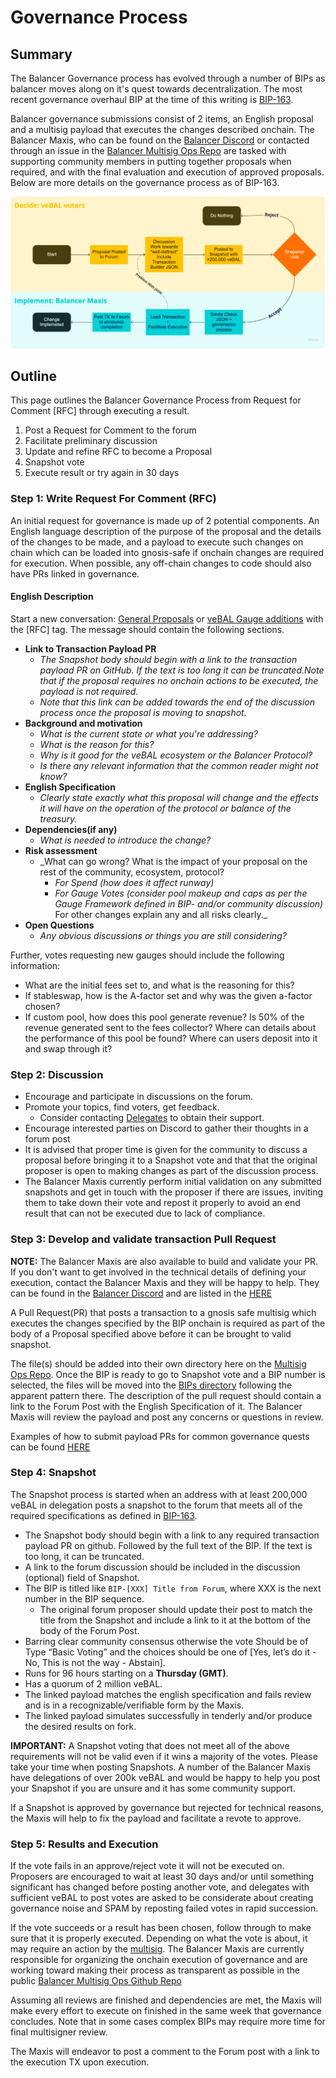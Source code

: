 # Governance Process

## Summary

The Balancer Governance process has evolved through a number of BIPs as balancer moves along on it's quest towards decentralization. The most recent governance overhaul BIP at the time of this writing is [BIP-163](https://snapshot.org/#/balancer.eth/proposal/0xcd2cab0522b0e9a90ad40f93aca4505b17d60468224c22b69c4f9bd2bbd64e31).

Balancer governance submissions consist of 2 items, an English proposal and a multisig payload that executes the changes described onchain. The Balancer Maxis, who can be found on the [Balancer Discord](https://discord.balancer.fi/) or contacted through an issue in the [Balancer Multisig Ops Repo](https://github.com/BalancerMaxis/multisig-ops/issues) are tasked with supporting community members in putting together proposals when required, and with the final evaluation and execution of approved proposals. Below are more details on the governance process as of BIP-163.

![img.png](./images/govProcess.png)

## Outline

This page outlines the Balancer Governance Process from Request for Comment \[RFC\] through executing a result.

1. Post a Request for Comment to the forum
2. Facilitate preliminary discussion
3. Update and refine RFC to become a Proposal
4. Snapshot vote
5. Execute result or try again in 30 days

### Step 1: Write Request For Comment \(RFC\)

An initial request for governance is made up of 2 potential components. An English language description of the purpose of the proposal and the details of the changes to be made, and a payload to execute such changes on chain which can be loaded into gnosis-safe if onchain changes are required for execution. When possible, any off-chain changes to code should also have PRs linked in governance.

#### **English Description**

Start a new conversation: [General Proposals](https://forum.balancer.fi/c/governance/7) or [veBAL Gauge additions](https://forum.balancer.fi/c/vebal/13) with the [RFC] tag. The message should contain the following sections.

- **Link to Transaction Payload PR**
  - _The Snapshot body should begin with a link to the transaction payload PR on GitHub. If the text is too long it can be truncated.Note that if the proposal requires no onchain actions to be executed, the payload is not required._
  - _Note that this link can be added towards the end of the discussion process once the proposal is moving to snapshot._
- **Background and motivation**
  - _What is the current state or what you're addressing?_
  - _What is the reason for this?_
  - _Why is it good for the veBAL ecosystem or the Balancer Protocol?_
  - _Is there any relevant information that the common reader might not know?_
- **English Specification**
  - _Clearly state exactly what this proposal will change and the effects it will have on the operation of the protocol or balance of the treasury._
- **Dependencies(if any)**
  - _What is needed to introduce the change?_
- **Risk assessment**
  - \_What can go wrong? What is the impact of your proposal on the rest of the community, ecosystem, protocol?
    - _For Spend (how does it affect runway)_
    - _For Gauge Votes (consider pool makeup and caps as per the Gauge Framework defined in BIP- and/or community discussion)_
      For other changes explain any and all risks clearly.\_
- **Open Questions**
  - _Any obvious discussions or things you are still considering?_

Further, votes requesting new gauges should include the following information:

* What are the initial fees set to, and what is the reasoning for this?
* If stableswap, how is the A-factor set and why was the given a-factor chosen?
* If custom pool, how does this pool generate revenue? Is 50% of the revenue generated sent to the fees collector? Where can details about the performance of this pool be found? Where can users deposit into it and swap through it?

### **Step 2: Discussion**

- Encourage and participate in discussions on the forum.
- Promote your topics, find voters, get feedback.
  - Consider contacting [Delegates](https://forum.balancer.fi/c/delegate-citadel/14) to obtain their support.
- Encourage interested parties on Discord to gather their thoughts in a forum post
- It is advised that proper time is given for the community to discuss a proposal before bringing it to a Snapshot vote and that that the original proposer is open to making changes as part of the discussion process.
- The Balancer Maxis currently perform initial validation on any submitted snapshots and get in touch with the proposer if there are issues, inviting them to take down their vote and repost it properly to avoid an end result that can not be executed due to lack of compliance.

### **Step 3: Develop and validate transaction Pull Request**

**NOTE:** The Balancer Maxis are also available to build and validate your PR. If you don't want to get involved in the technical details of defining your execution, contact the Balancer Maxis and they will be happy to help. They can be found in the [Balancer Discord](https://discord.balancer.fi) and are listed in the [HERE](https://docs.balancer.fi/concepts/governance/multisig.html#dao-multisig-signer-set)

A Pull Request(PR) that posts a transaction to a gnosis safe multisig which executes the changes specified by the BIP onchain is required as part of the body of a Proposal specified above before it can be brought to valid snapshot.

The file(s) should be added into their own directory here on the [Multisig Ops Repo](https://github.com/BalancerMaxis/multisig-ops/tree/main/BIPs/00proposed). Once the BIP is ready to go to Snapshot vote and a BIP number is selected, the files will be moved into the [BIPs directory](https://github.com/BalancerMaxis/multisig-ops/tree/main/BIPs) following the apparent pattern there. The description of the pull request should contain a link to the Forum Post with the English Specification of it. The Balancer Maxis will review the payload and post any concerns or questions in review.

Examples of how to submit payload PRs for common governance quests can be found [HERE](https://github.com/BalancerMaxis/multisig-ops/tree/main/BIPs/00examples)

### **Step 4: Snapshot**

The Snapshot process is started when an address with at least 200,000 veBAL in delegation posts a snapshot to the forum that meets all of the required specifications as defined in [BIP-163](https://forum.balancer.fi/t/bip-163-restructure-governance-process-disband-governance-council/4244).

- The Snapshot body should begin with a link to any required transaction payload PR on github. Followed by the full text of the BIP. If the text is too long, it can be truncated.
- A link to the forum discussion should be included in the discussion (optional) field of Snapshot.
- The BIP is titled like `BIP-[XXX] Title from Forum`, where XXX is the next number in the BIP sequence.
  - The original forum proposer should update their post to match the title from the Snapshot and include a link to it at the bottom of the body of the Forum Post.
- Barring clear community consensus otherwise the vote Should be of Type “Basic Voting” and the choices should be one of [Yes, let’s do it - No, This is not the way - Abstain].
- Runs for 96 hours starting on a **Thursday (GMT)**.
- Has a quorum of 2 million veBAL.
- The linked payload matches the english specification and fails review and is in a recognizable/verifiable form by the Maxis.
- The linked payload simulates successfully in tenderly and/or produce the desired results on fork.

**IMPORTANT:** A Snapshot voting that does not meet all of the above requirements will not be valid even if it wins a majority of the votes. Please take your time when posting Snapshots. A number of the Balancer Maxis have delegations of over 200k veBAL and would be happy to help you post your Snapshot if you are unsure and it has some community support.

If a Snapshot is approved by governance but rejected for technical reasons, the Maxis will help to fix the payload and facilitate a revote to approve.

### Step 5: Results and Execution

If the vote fails in an approve/reject vote it will not be executed on. Proposers are encouraged to wait at least 30 days and/or until something significant has changed before posting another vote, and delegates with sufficient veBAL to post votes are asked to be considerate about creating governance noise and SPAM by reposting failed votes in rapid succession.

If the vote succeeds or a result has been chosen, follow through to make sure that it is properly executed. Depending on what the vote is about, it may require an action by the [multisig](multisig.md). The Balancer Maxis are currently responsible for organizing the onchain execution of governance and are working toward making their process as transparent as possible in the public [Balancer Multisig Ops Github Repo](https://github.com/BalancerMaxis/multisig-ops)

Assuming all reviews are finished and dependencies are met, the Maxis will make every effort to execute on finished in the same week that governance concludes. Note that in some cases complex BIPs may require more time for final multisigner review.

The Maxis will endeavor to post a comment to the Forum post with a link to the execution TX upon execution.

